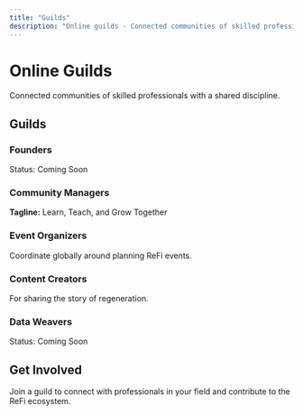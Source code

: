 ```yaml
---
title: "Guilds"
description: "Online guilds - Connected communities of skilled professionals with shared disciplines"
---
```


# Online Guilds

Connected communities of skilled professionals with a shared discipline.

## Guilds

### Founders
Status: Coming Soon

### Community Managers
**Tagline:** Learn, Teach, and Grow Together

### Event Organizers
Coordinate globally around planning ReFi events.

### Content Creators
For sharing the story of regeneration.

### Data Weavers
Status: Coming Soon

## Get Involved

Join a guild to connect with professionals in your field and contribute to the ReFi ecosystem.


